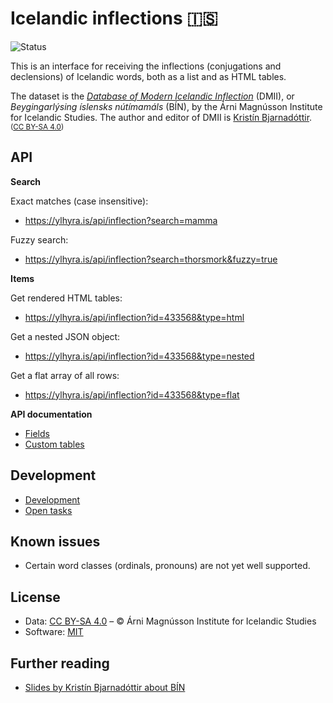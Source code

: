 # Icelandic inflections 🇮🇸

![Status](https://img.shields.io/badge/Version-alpha-red.svg)

This is an interface for receiving the inflections (conjugations and declensions) of Icelandic words, both as a list and as HTML tables.

The dataset is the *[Database of Modern Icelandic Inflection](https://bin.arnastofnun.is/DMII/LTdata/k-format/)* (DMII), or *Beygingarlýsing íslensks nútímamáls* (BÍN), by the Árni Magnússon Institute for Icelandic Studies. The author and editor of DMII is [Kristín Bjarnadóttir](https://www.arnastofnun.is/is/stofnunin/starfsfolk/kristin-bjarnadottir). <small>([CC BY-SA 4.0](https://creativecommons.org/licenses/by-sa/4.0/))</small>

## API

**Search**

Exact matches (case insensitive):
* https://ylhyra.is/api/inflection?search=mamma

Fuzzy search:
* https://ylhyra.is/api/inflection?search=thorsmork&fuzzy=true

**Items**

Get rendered HTML tables:
* https://ylhyra.is/api/inflection?id=433568&type=html

Get a nested JSON object:
* https://ylhyra.is/api/inflection?id=433568&type=nested

Get a flat array of all rows:
* https://ylhyra.is/api/inflection?id=433568&type=flat

**API documentation**

* [Fields](Fields.md)
* [Custom tables](Custom_tables.md)

## Development

* [Development](Development.md)
* [Open tasks](https://github.com/ylhyra/icelandic-inflections/projects/1)

## Known issues

* Certain word classes (ordinals, pronouns) are not yet well supported.

## License

* Data: [CC BY-SA 4.0](https://creativecommons.org/licenses/by-sa/4.0/) – © Árni Magnússon Institute for Icelandic Studies
* Software: [MIT](https://opensource.org/licenses/MIT)

## Further reading

* [Slides by Kristín Bjarnadóttir about BÍN](https://notendur.hi.is/~kristinb/NFL2019_kb-kih-6jun.pdf)
